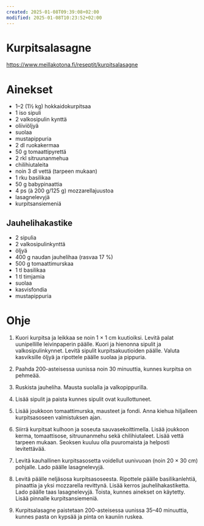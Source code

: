 ```yaml
---
created: 2025-01-08T09:39:08+02:00
modified: 2025-01-08T10:23:52+02:00
---
```


# Kurpitsalasagne

https://www.meillakotona.fi/reseptit/kurpitsalasagne

# Ainekset

- 1–2 (1½ kg) hokkaidokurpitsaa
- 1 iso sipuli
- 2 valkosipulin kynttä
- oliiviöljyä
- suolaa
- mustapippuria
- 2 dl ruokakermaa
- 50 g tomaattipyrettä
- 2 rkl sitruunanmehua
- chilihiutaleita
- noin 3 dl vettä (tarpeen mukaan)
- 1 rku basilikaa
- 50 g babypinaattia
- 4 ps (à 200 g/125 g) mozzarellajuustoa
- lasagnelevyjä
- kurpitsansiemeniä

## Jauhelihakastike
- 2 sipulia
- 2 valkosipulinkynttä
- öljyä
- 400 g naudan jauhelihaa (rasvaa 17 %)
- 500 g tomaattimurskaa
- 1 tl basilikaa
- 1 tl timjamia
- suolaa
- kasvisfondia
- mustapippuria

# Ohje

1. Kuori kurpitsa ja leikkaa se noin 1 × 1 cm kuutioiksi. Levitä palat uunipellille leivinpaperin päälle. Kuori ja hienonna sipulit ja valkosipulinkynnet. Levitä sipulit kurpitsakuutioiden päälle. Valuta kasviksille öljyä ja ripottele päälle suolaa ja pippuria. 

1. Paahda 200-asteisessa uunissa noin 30 minuuttia, kunnes kurpitsa on pehmeää.

1. Ruskista jauheliha. Mausta suolalla ja valkopippurilla. 

1. Lisää sipulit ja paista kunnes sipulit ovat kuullottuneet. 

1. Lisää joukkoon tomaattimurska, mausteet ja fondi. Anna kiehua hiljalleen kurpitsasoseen valmistuksen ajan.

1. Siirrä kurpitsat kulhoon ja soseuta sauvasekoittimella. Lisää joukkoon kerma, tomaattisose, sitruunanmehu sekä chilihiutaleet. Lisää vettä tarpeen mukaan. Seoksen kuuluu olla puuromaista ja helposti levitettävää.

1. Levitä kauhallinen kurpitsasosetta voidellut uunivuoan (noin 20 × 30 cm) pohjalle. Lado päälle lasagnelevyjä. 

1. Levitä päälle neljäsosa kurpitsasoseesta. Ripottele päälle basilikanlehtiä, pinaattia ja yksi mozzarella revittynä. Lisää kerros jauhelihakastiketta. Lado päälle taas lasagnelevyjä. Toista, kunnes ainekset on käytetty. Lisää pinnalle kurpitsansiemeniä.

1. Kurpitsalasagne paistetaan 200-asteisessa uunissa 35–40 minuuttia, kunnes pasta on kypsää ja pinta on kauniin ruskea.
